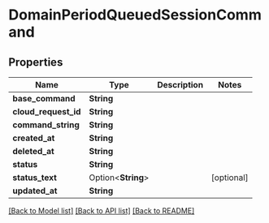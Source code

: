 # DomainPeriodQueuedSessionCommand

## Properties

Name | Type | Description | Notes
------------ | ------------- | ------------- | -------------
**base_command** | **String** |  |
**cloud_request_id** | **String** |  |
**command_string** | **String** |  |
**created_at** | **String** |  |
**deleted_at** | **String** |  |
**status** | **String** |  |
**status_text** | Option<**String**> |  | [optional]
**updated_at** | **String** |  |

[[Back to Model list]](../README.md#documentation-for-models) [[Back to API list]](../README.md#documentation-for-api-endpoints) [[Back to README]](../README.md)
